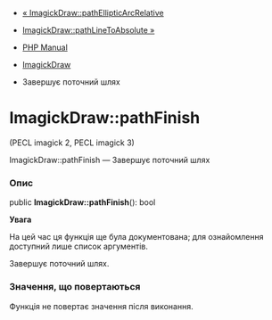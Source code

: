 - [«
ImagickDraw::pathEllipticArcRelative](imagickdraw.pathellipticarcrelative.md)
- [ImagickDraw::pathLineToAbsolute
»](imagickdraw.pathlinetoabsolute.md)

- [PHP Manual](index.md)
- [ImagickDraw](class.imagickdraw.md)
- Завершує поточний шлях

# ImagickDraw::pathFinish

(PECL imagick 2, PECL imagick 3)

ImagickDraw::pathFinish — Завершує поточний шлях

### Опис

public **ImagickDraw::pathFinish**(): bool

**Увага**

На цей час ця функція ще була документована; для
ознайомлення доступний лише список аргументів.

Завершує поточний шлях.

### Значення, що повертаються

Функція не повертає значення після виконання.
